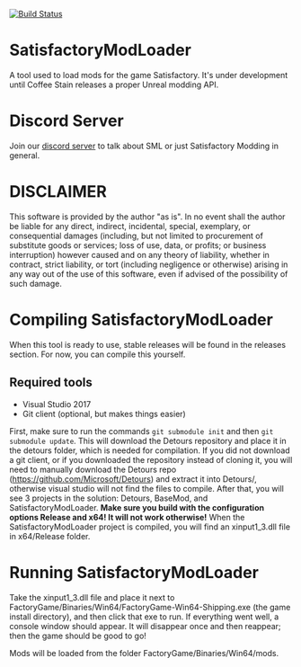 [![Build Status](https://ci.ficsit.app/job/SatisfactoryModLoader/job/Development/badge/icon)](https://ci.ficsit.app/job/SatisfactoryModLoader/job/Development/)
# SatisfactoryModLoader
A tool used to load mods for the game Satisfactory. It's under development until Coffee Stain releases a proper Unreal modding API.

# Discord Server
Join our [discord server](https://discord.gg/QzcG9nX) to talk about SML or just Satisfactory Modding in general.

# DISCLAIMER
This software is provided by the author "as is". In no event shall the author be liable for any direct, indirect, incidental, special, exemplary, or consequential damages (including, but not limited to procurement of substitute goods or services; loss of use, data, or profits; or business interruption) however caused and on any 
theory of liability, whether in contract, strict liability, or tort (including negligence or otherwise) arising in any way out of the use of this software, even if advised of the possibility of such damage.

# Compiling SatisfactoryModLoader
When this tool is ready to use, stable releases will be found in the releases section. For now, you can compile this yourself.
## Required tools
* Visual Studio 2017
* Git client (optional, but makes things easier)

First, make sure to run the commands `git submodule init` and then `git submodule update`. This will download the Detours repository and place it in the detours folder, which is needed for compilation. If you did not download a git client, or if you downloaded the repository instead of cloning it, you will need to manually download the Detours repo (https://github.com/Microsoft/Detours) and extract it into Detours/, otherwise visual studio will not find the files to compile. After that, you will see 3 projects in the solution: Detours, BaseMod, and SatisfactoryModLoader. __Make sure you build with the configuration options Release and x64! It will not work otherwise!__ When the SatisfactoryModLoader project is compiled, you will find an xinput1_3.dll file in x64/Release folder.
# Running SatisfactoryModLoader
Take the xinput1_3.dll file and place it next to FactoryGame/Binaries/Win64/FactoryGame-Win64-Shipping.exe (the game install directory), and then click that exe to run. If everything went well, a console window should appear. It will disappear once and then reappear; then the game should be good to go!

Mods will be loaded from the folder FactoryGame/Binaries/Win64/mods.
